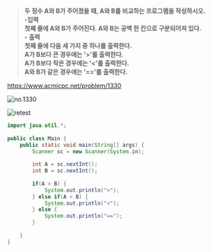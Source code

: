 > **두 정수 A와 B가 주어졌을 때, A와 B를 비교하는 프로그램을 작성하시오.<br>-입력<br>첫째 줄에 A와 B가 주어진다. A와 B는 공백 한 칸으로 구분되어져 있다.<br>- 출력<br>첫째 줄에 다음 세 가지 중 하나를 출력한다.<br>A가 B보다 큰 경우에는 '>'를 출력한다.<br>A가 B보다 작은 경우에는 '<'를 출력한다.<br>A와 B가 같은 경우에는 '=='를 출력한다.** <br>

https://www.acmicpc.net/problem/1330 

![no.1330](https://img1.daumcdn.net/thumb/R1280x0/?scode=mtistory2&fname=https%3A%2F%2Fblog.kakaocdn.net%2Fdn%2FH6oQX%2FbtrygZvwn7F%2Flpv9y7EjX0eyoKpHBJz0T0%2Fimg.png "no.1330")

![retest](https://img1.daumcdn.net/thumb/R1280x0/?scode=mtistory2&fname=https%3A%2F%2Fblog.kakaocdn.net%2Fdn%2F6QFwK%2FbtrytjFiX56%2FC4MAz90fMvGYvRPB2MGXsK%2Fimg.png "retest")

```java
import java.util.*;
 
public class Main {
    public static void main(String[] args) {
        Scanner sc = new Scanner(System.in);
        
        int A = sc.nextInt();
        int B = sc.nextInt();
        
        if(A > B) {
            System.out.println(">");
        } else if(A < B) {
            System.out.println("<");
        } else {
            System.out.println("==");
        }
        
    }
}


```
